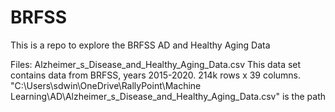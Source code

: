 # BRFSS
This is a repo to explore the BRFSS AD and Healthy Aging Data

Files:
Alzheimer_s_Disease_and_Healthy_Aging_Data.csv  This data set contains data from BRFSS, years 2015-2020. 214k rows x 39 columns. "C:\Users\sdwin\OneDrive\RallyPoint\Machine Learning\AD\Alzheimer_s_Disease_and_Healthy_Aging_Data.csv" is the path
